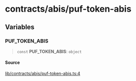 # contracts/abis/puf-token-abis

## Variables

### PUF\_TOKEN\_ABIS

> `const` **PUF\_TOKEN\_ABIS**: `object`

#### Source

[lib/contracts/abis/puf-token-abis.ts:4](https://github.com/PufferFinance/puffer-sdk/blob/b46ed546b0c80d1ee29830ee55d7a176a24b8d34/lib/contracts/abis/puf-token-abis.ts#L4)
